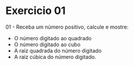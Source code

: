# Exercicio 01

01 - Receba um número positivo, calcule e mostre:

* O número digitado ao quadrado
* O número digitado ao cubo
* A raiz quadrada do número digitado
* A raiz cúbica do número digitado.
